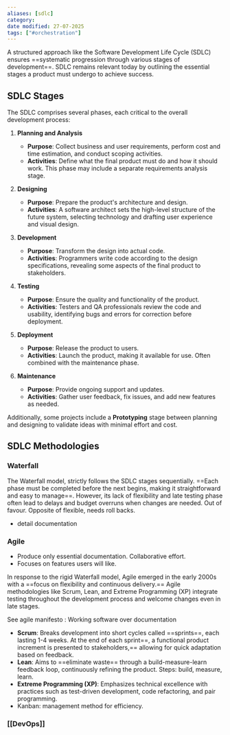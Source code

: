 ```yaml
---
aliases: [sdlc]
category:
date modified: 27-07-2025
tags: ["#orchestration"]
---
```

A structured approach like the Software Development Life Cycle (SDLC) ensures ==systematic progression through various stages of development==. SDLC remains relevant today by outlining the essential stages a product must undergo to achieve success.
## SDLC Stages

The SDLC comprises several phases, each critical to the overall development process:

1. **Planning and Analysis**
    - **Purpose**: Collect business and user requirements, perform cost and time estimation, and conduct scoping activities.
    - **Activities**: Define what the final product must do and how it should work. This phase may include a separate requirements analysis stage.

2. **Designing**
    - **Purpose**: Prepare the product's architecture and design.
    - **Activities**: A software architect sets the high-level structure of the future system, selecting technology and drafting user experience and visual design.

3. **Development**
    - **Purpose**: Transform the design into actual code.
    - **Activities**: Programmers write code according to the design specifications, revealing some aspects of the final product to stakeholders.

4. **Testing**
    - **Purpose**: Ensure the quality and functionality of the product.
    - **Activities**: Testers and QA professionals review the code and usability, identifying bugs and errors for correction before deployment.

5. **Deployment**
    - **Purpose**: Release the product to users.
    - **Activities**: Launch the product, making it available for use. Often combined with the maintenance phase.

6. **Maintenance**
    - **Purpose**: Provide ongoing support and updates.
    - **Activities**: Gather user feedback, fix issues, and add new features as needed.

Additionally, some projects include a **Prototyping** stage between planning and designing to validate ideas with minimal effort and cost.

## SDLC Methodologies

### Waterfall

The Waterfall model, strictly follows the SDLC stages sequentially. ==Each phase must be completed before the next begins, making it straightforward and easy to manage==. However, its lack of flexibility and late testing phase often lead to delays and budget overruns when changes are needed. Out of favour. Opposite of flexible, needs roll backs.

- detail documentation

### Agile

- Produce only essential documentation. Collaborative effort. 
- Focuses on features users will like.

In response to the rigid Waterfall model, Agile emerged in the early 2000s with a ==focus on flexibility and continuous delivery.== Agile methodologies like Scrum, Lean, and Extreme Programming (XP) integrate testing throughout the development process and welcome changes even in late stages.

See agile manifesto : Working software over documentation

- **Scrum**: Breaks development into short cycles called ==sprints==, each lasting 1-4 weeks. At the end of each sprint==, a functional product increment is presented to stakeholders,== allowing for quick adaptation based on feedback.
- **Lean**: Aims to ==eliminate waste== through a build-measure-learn feedback loop, continuously refining the product. Steps: build, measure, learn.
- **Extreme Programming (XP)**: Emphasizes technical excellence with practices such as test-driven development, code refactoring, and pair programming.
- Kanban: management method for efficiency. 

### [[DevOps]]